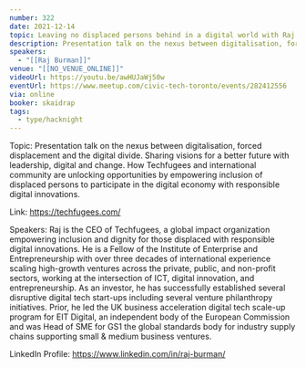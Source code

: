 ```yaml
---
number: 322
date: 2021-12-14
topic: Leaving no displaced persons behind in a digital world with Raj Burman, Techfugees
description: Presentation talk on the nexus between digitalisation, forced displacement and the digital divide. Sharing visions for a better future with leadership, digital and change. How Techfugees and international community are unlocking opportunities by empowering inclusion of displaced persons to participate in the digital economy with responsible digital innovations.
speakers:
  - "[[Raj Burman]]"
venue: "[[NO_VENUE_ONLINE]]"
videoUrl: https://youtu.be/awHUJaWj50w
eventUrl: https://www.meetup.com/civic-tech-toronto/events/282412556
via: online
booker: skaidrap
tags:
  - type/hacknight
---
```


Topic:
Presentation talk on the nexus between digitalisation, forced displacement and the digital divide. Sharing visions for a better future with leadership, digital and change. How Techfugees and international community are unlocking opportunities by empowering inclusion of displaced persons to participate in the digital economy with responsible digital innovations.

Link: https://techfugees.com/

Speakers:
Raj is the CEO of Techfugees, a global impact organization empowering inclusion and dignity for those displaced with responsible digital innovations. He is a Fellow of the Institute of Enterprise and Entrepreneurship with over three decades of international experience scaling high-growth ventures across the private, public, and non-profit sectors, working at the intersection of ICT, digital innovation, and entrepreneurship. As an investor, he has successfully established several disruptive digital tech start-ups including several venture philanthropy initiatives. Prior, he led the UK business acceleration digital tech scale-up program for EIT Digital, an independent body of the European Commission and was Head of SME for GS1 the global standards body for industry supply chains supporting small & medium business ventures.

LinkedIn Profile: https://www.linkedin.com/in/raj-burman/
